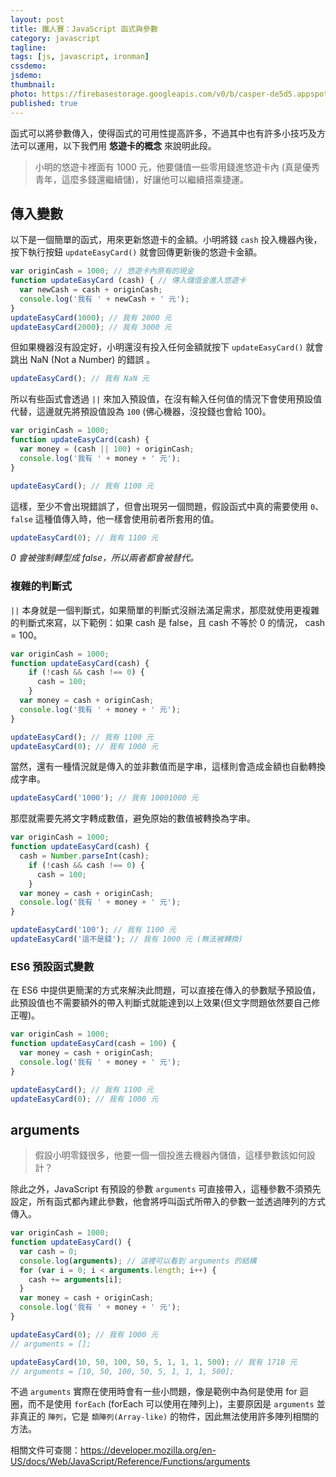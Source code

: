 ```yaml
---
layout: post
title: 鐵人賽：JavaScript 函式與參數
category: javascript
tagline:
tags: [js, javascript, ironman]
cssdemo:
jsdemo:
thumbnail:
photo: https://firebasestorage.googleapis.com/v0/b/casper-de5d5.appspot.com/o/images%2Fblog%2F201712%2F18_ironman_c11-01.jpg?alt=media&token=9502b109-d43c-4d79-915a-d659e2c91b07
published: true
---
```


函式可以將參數傳入，使得函式的可用性提高許多，不過其中也有許多小技巧及方法可以運用，以下我們用 **悠遊卡的概念** 來說明此段。

> 小明的悠遊卡裡面有 1000 元，他要儲值一些零用錢進悠遊卡內 (真是優秀青年，這麼多錢還繼續儲)，好讓他可以繼續搭乘捷運。

## 傳入變數

以下是一個簡單的函式，用來更新悠遊卡的金額。小明將錢 `cash` 投入機器內後，按下執行按鈕 `updateEasyCard()` 就會回傳更新後的悠遊卡金額。

```js
var originCash = 1000; // 悠遊卡內原有的現金
function updateEasyCard (cash) { // 傳入儲值金進入悠遊卡
  var newCash = cash + originCash;
  console.log('我有 ' + newCash + ' 元');
}
updateEasyCard(1000); // 我有 2000 元
updateEasyCard(2000); // 我有 3000 元
```

但如果機器沒有設定好，小明還沒有投入任何金額就按下 `updateEasyCard()` 就會跳出 NaN (Not a Number) 的錯誤 。

```js
updateEasyCard(); // 我有 NaN 元
```

所以有些函式會透過 `||` 來加入預設值，在沒有輸入任何值的情況下會使用預設值代替，這邊就先將預設值設為 `100` (佛心機器，沒投錢也會給 100)。

```js
var originCash = 1000;
function updateEasyCard(cash) {
  var money = (cash || 100) + originCash;
  console.log('我有 ' + money + ' 元');
}

updateEasyCard(); // 我有 1100 元
```

這樣，至少不會出現錯誤了，但會出現另一個問題，假設函式中真的需要使用 `0`、`false` 這種值傳入時，他一樣會使用前者所套用的值。

```js
updateEasyCard(0); // 我有 1100 元
```
*0 會被強制轉型成 false，所以兩者都會被替代。*

### 複雜的判斷式

`||` 本身就是一個判斷式，如果簡單的判斷式沒辦法滿足需求，那麼就使用更複雜的判斷式來寫，以下範例：如果 cash 是 false，且 cash 不等於 0 的情況， cash = 100。

```js
var originCash = 1000;
function updateEasyCard(cash) {
	if (!cash && cash !== 0) {
	  cash = 100;
	}
  var money = cash + originCash;
  console.log('我有 ' + money + ' 元');
}

updateEasyCard(); // 我有 1100 元
updateEasyCard(0); // 我有 1000 元
```

當然，還有一種情況就是傳入的並非數值而是字串，這樣則會造成金額也自動轉換成字串。

```js
updateEasyCard('1000'); // 我有 10001000 元
```

那麼就需要先將文字轉成數值，避免原始的數值被轉換為字串。

```js
var originCash = 1000;
function updateEasyCard(cash) {
  cash = Number.parseInt(cash);
	if (!cash && cash !== 0) {
	  cash = 100;
	}
  var money = cash + originCash;
  console.log('我有 ' + money + ' 元');
}

updateEasyCard('100'); // 我有 1100 元
updateEasyCard('這不是錢'); // 我有 1000 元 (無法被轉換)
```

### ES6 預設函式變數

在 ES6 中提供更簡潔的方式來解決此問題，可以直接在傳入的參數賦予預設值，此預設值也不需要額外的帶入判斷式就能達到以上效果(但文字問題依然要自己修正喔)。

```js
var originCash = 1000;
function updateEasyCard(cash = 100) {
  var money = cash + originCash;
  console.log('我有 ' + money + ' 元');
}

updateEasyCard(); // 我有 1100 元
updateEasyCard(0); // 我有 1000 元
```

## arguments

> 假設小明零錢很多，他要一個一個投進去機器內儲值，這樣參數該如何設計？

除此之外，JavaScript 有預設的參數 `arguments` 可直接帶入，這種參數不須預先設定，所有函式都內建此參數，他會將呼叫函式所帶入的參數一並透過陣列的方式傳入。

```js
var originCash = 1000;
function updateEasyCard() {
  var cash = 0;
  console.log(arguments); // 這裡可以看到 arguments 的結構
  for (var i = 0; i < arguments.length; i++) {
    cash += arguments[i];
  }
  var money = cash + originCash;
  console.log('我有 ' + money + ' 元');
}

updateEasyCard(0); // 我有 1000 元
// arguments = [];

updateEasyCard(10, 50, 100, 50, 5, 1, 1, 1, 500); // 我有 1718 元
// arguments = [10, 50, 100, 50, 5, 1, 1, 1, 500];
```

不過 `arguments` 實際在使用時會有一些小問題，像是範例中為何是使用 for 迴圈，而不是使用 `forEach` (forEach 可以使用在陣列上)，主要原因是 `arguments` 並非真正的 `陣列`，它是 `類陣列(Array-like)` 的物件，因此無法使用許多陣列相關的方法。

相關文件可查閱：https://developer.mozilla.org/en-US/docs/Web/JavaScript/Reference/Functions/arguments


